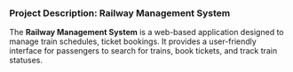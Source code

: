 ### **Project Description: Railway Management System**  

The **Railway Management System** is a web-based application designed to manage train schedules, ticket bookings. It provides a user-friendly interface for passengers to search for trains, book tickets, and track train statuses.  
